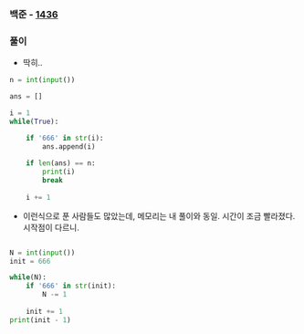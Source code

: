 ### 백준  - [1436](https://www.acmicpc.net/problem/1436)

### 풀이

* 딱히..

```Python
n = int(input())

ans = []

i = 1
while(True):

    if '666' in str(i):
        ans.append(i)
    
    if len(ans) == n:
        print(i)
        break
    
    i += 1
```


* 이런식으로 푼 사람들도 많았는데, 메모리는 내 풀이와 동일. 시간이 조금 빨라졌다. 시작점이 다르니.
```Python

N = int(input())
init = 666

while(N):
    if '666' in str(init):
        N -= 1
    
    init += 1
print(init - 1)
```
